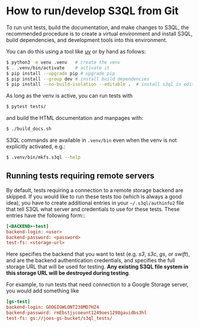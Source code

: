 # How to run/develop S3QL from Git

To run unit tests, build the documentation, and make changes to S3QL, the recommended procedure is
to create a virtual environment and install S3QL, build dependencies, and development tools into
this environment.

You can do this using a tool like [uv](https://docs.astral.sh/uv/getting-started/installation/) or
by hand as follows:

```sh
$ python3 -m venv .venv   # create the venv
$ . .venv/bin/activate    # activate it
$ pip install --upgrade pip # upgrade pip
$ pip install --group dev # install build dependencies
$ pip install --no-build-isolation --editable .  # install s3ql in editable mode
```

As long as the venv is active, you can run tests with

```sh
$ pytest tests/
```

and build the HTML documentation and manpages with:
```sh
$ ./build_docs.sh
```

S3QL commands are available in `.venv/bin` even when the venv is not explicitly activated, e.g.:

```sh
$ .venv/bin/mkfs.s3ql --help
```

## Running tests requiring remote servers

By default, tests requiring a connection to a remote storage backend
are skipped. If you would like to run these tests too (which is always
a good idea), you have to create additional entries in your
`~/.s3ql/authinfo2` file that tell S3QL what server and credentials to
use for these tests. These entries have the following form::

```ini
[<BACKEND>-test]
backend-login: <user>
backend-password: <password>
test-fs: <storage-url>
```

Here *<BACKEND>* specifies the backend that you want to test
(e.g. *s3*, *s3c*, *gs*, or *swift*), *<user>* and *<password>* are
the backend authentication credentials, and *<storage-url>* specifies
the full storage URL that will be used for testing. **Any existing
S3QL file system in this storage URL will be destroyed during
testing**.

For example, to run tests that need connection to a Google Storage
server, you would add something like

```ini
[gs-test]
backend-login: GOOGIGWLONT238MD7HZ4
backend-password: rmEbstjscoeunt1249oes1298gauidbs3hl
test-fs: gs://joes-gs-bucket/s3ql_tests/
```
